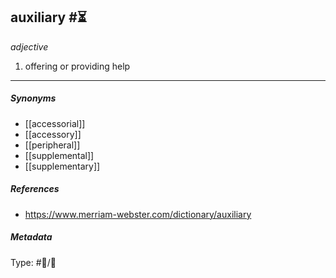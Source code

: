 
## auxiliary  #⏳ 

_adjective_

1. offering or providing help

___

##### Synonyms

-   [[accessorial]]
-   [[accessory]]
-   [[peripheral]]
-   [[supplemental]]
-   [[supplementary]]

##### References 

- https://www.merriam-webster.com/dictionary/auxiliary

##### Metadata

Type: #💬/💬 
